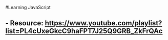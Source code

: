 #Learning JavaScript

## - Resource: https://www.youtube.com/playlist?list=PL4cUxeGkcC9haFPT7J25Q9GRB_ZkFrQAc
